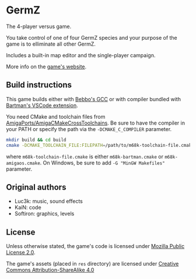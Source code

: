 # GermZ

The 4-player versus game.

You take control of one of four GermZ species and your purpose of the game is to elliminate all other GermZ.

Includes a built-in map editor and the single-player campaign.

More info on the [game's website](https://lastminutecreations.itch.io/germz).

## Build instructions

This game builds either with [Bebbo's GCC](https://github.com/bebbo/amiga-gcc) or with compiler bundled with [Bartman's VSCode extension](https://github.com/BartmanAbyss/vscode-amiga-debug).

You need CMake and toolchain files from [AmigaPorts/AmigaCMakeCrossToolchains](https://github.com/AmigaPorts/AmigaCMakeCrossToolchains).
Be sure to have the compiler in your PATH or specify the path via the `-DCMAKE_C_COMPILER` parameter.

```sh
mkdir build && cd build
cmake -DCMAKE_TOOLCHAIN_FILE:FILEPATH=/path/to/m68k-toolchain-file.cmake -DM68K_CPU=68000
```

where `m68k-toolchain-file.cmake` is either `m68k-bartman.cmake` or `m68k-amigaos.cmake`.
On Windows, be sure to add `-G "MinGW Makefiles"` parameter.

## Original authors

- Luc3k: music, sound effects
- KaiN: code
- Softiron: graphics, levels

## License

Unless otherwise stated, the game's code is licensed under [Mozilla Public License 2.0](LICENSE).

The game's assets (placed in `res` directory) are licensed under [Creative Commons Attribution-ShareAlike 4.0](https://creativecommons.org/licenses/by-sa/4.0/)
